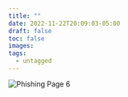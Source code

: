 ```yaml
---
title: ""
date: 2022-11-22T20:09:03-05:00
draft: false
toc: false
images:
tags:
  - untagged
---
```



![Phishing Page 6](/phish6.png)